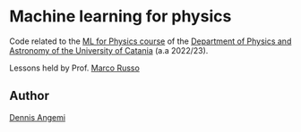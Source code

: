 # Machine learning for physics
Code related to the [ML for Physics course](https://www.dfa.unict.it/corsi/lm-17/insegnamenti?seuid=36D5D949-675C-44B4-89C0-AD20AA6C14C2) of the [Department of Physics and Astronomy of the University of Catania](https://www.dfa.unict.it/it) (a.a 2022/23).

Lessons held by Prof. [Marco Russo](https://www.dfa.unict.it/docenti/marco.russo)

## Author
[Dennis Angemi](https://twitter.com/dennisangemi)

